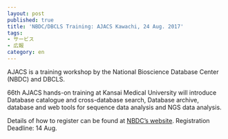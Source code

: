 ```yaml
---
layout: post
published: true
title: 'NBDC/DBCLS Training: AJACS Kawachi, 24 Aug. 2017'
tags:
- サービス
- 広報
category: en
---
```

AJACS is a training workshop by the National Bioscience Database Center (NBDC) and DBCLS.

 

66th AJACS hands-on training at Kansai Medical University will introduce Database catalogue and cross-database search, Database archive, database and web tools for sequence data analysis and NGS data analysis.

 

Details of how to register can be found at [NBDC’s website](http://events.biosciencedbc.jp/training/ajacs66). Registration Deadline: 14 Aug.